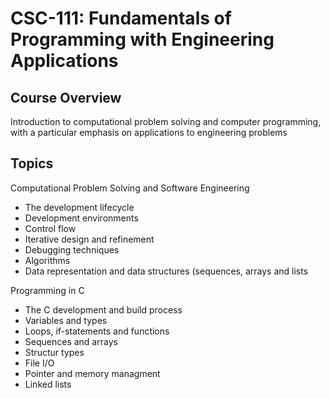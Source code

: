 # CSC-111: Fundamentals of Programming with Engineering Applications

## Course Overview
Introduction to computational problem solving and computer programming, with a particular emphasis on applications to engineering problems

## Topics
Computational Problem Solving and Software Engineering
- The development lifecycle
- Development environments
- Control flow
- Iterative design and refinement
- Debugging techniques
- Algorithms
- Data representation and data structures (sequences, arrays and lists

Programming in C
- The C development and build process
- Variables and types
- Loops, if-statements and functions
- Sequences and arrays
- Structur types
- File I/O
- Pointer and memory managment
- Linked lists
